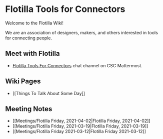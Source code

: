 # Flotilla Tools for Connectors

Welcome to the Flotilla Wiki!

We are an association of designers, makers, and others interested in tools for connecting people.

## Meet with Flotilla

- [Flotilla Tools For Connectors](https://chat.collectivesensecommons.org/agora/channels/flotilla-tools-for-connectors) chat channel on CSC Mattermost.

## Wiki Pages

- [[Things To Talk About Some Day]]

## Meeting Notes

- [[Meetings/Flotilla Friday, 2021-04-02|Flotilla Friday, 2021-04-02]]
- [[Meetings/Flotilla Friday, 2021-03-19|Flotilla Friday, 2021-03-19]]
- [[Meetings/Flotilla Friday 2021-03-12|Flotilla Friday 2021-03-12]]
